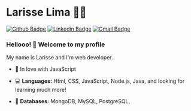 # Larisse Lima :woman_technologist:

[![Github Badge](https://img.shields.io/badge/-Github-000?style=flat-square&logo=Github&logoColor=white&link=https://github.com/LarisseLima)](https://github.com/LarisseLima)
[![Linkedin Badge](https://img.shields.io/badge/-LinkedIn-blue?style=flat-square&logo=Linkedin&logoColor=white&link=https://www.linkedin.com/in/larisselima/)](https://www.linkedin.com/in/larisselima/)
[![Gmail Badge](https://img.shields.io/badge/-Gmail-c14438?style=flat-square&logo=Gmail&logoColor=white&link=mailto:larisse.lima2@gmail.com)](mailto:larisse.lima2@gmail.com)


### Hellooo! 👋 Welcome to my profile

My name is Larisse and I'm  web developer.

- 💙 In love with JavaScript

- 💻 **Languages:** Html, CSS, JavaScript, Node.js, Java,  and looking for learning much more!
- 💾 **Databases:** MongoDB, MySQL, PostgreSQL, 
